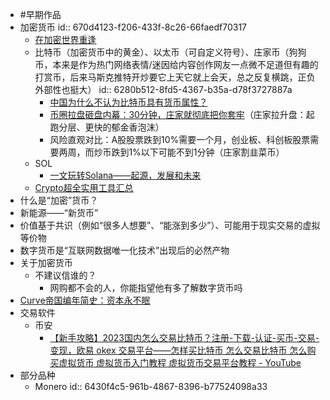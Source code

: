 - #早期作品
- 加密货币
  id:: 670d4123-f206-433f-8c26-66faedf70317
	- [在加密世界重逢](https://mirror.xyz/stevans.eth/ur-ffoV6BiuVcANDTPJq1SPGAbpPD3BpgxWAGASwPhA)
	- 比特币（加密货币中的黄金）、以太币（可自定义符号）、庄家币（狗狗币，本来是作为热门网络表情/迷因给内容创作网友一点微不足道但有趣的打赏币，后来马斯克推特开炒要它上天它就上会天，总之反复横跳，正负外部性也挺大）
	  id:: 6280b512-8fd5-4367-b35a-d78f3727887a
		- [中国为什么不认为比特币具有货币属性？](https://www.zhihu.com/question/268734794)
		- [币圈拉盘砸盘内幕：30分钟，庄家就彻底把你套牢](https://zhuanlan.zhihu.com/p/33755700)（庄家拉升盘：起跑分层、更快的郁金香泡沫）
		- 风险直观对比：A股股票跌到10%需要一个月，创业板、科创板股票需要两周，而炒币跌到1%以下可能不到1分钟（庄家割韭菜币）
	- SOL
		- [一文玩转Solana——起源，发展和未来](https://new.qq.com/omn/20211012/20211012A02LAM00.html)
	- [Crypto超全实用工具汇总](https://www.mytokencap.com/news/384077.html)
- 什么是“加密”货币？
- 新能源——“新货币”
- 价值基于共识（例如“很多人想要”、“能涨到多少”）、可能用于现实交易的虚拟等价物
- 数字货币是“互联网数据唯一化技术”出现后的必然产物
- 关于加密货币
	- 不建议信谁的？
		- 网购都不会的人，你能指望他有多了解数字货币吗
- [Curve帝国编年简史：资本永不眠](https://mirror.xyz/cryptolunatic.eth/uKjxSopOVcMFyvttJWDcCKkfu-Jp_iaEXxDNql2vf6w)
- 交易软件
	- 币安
		- [【新手攻略】2023国内怎么交易比特币？注册-下载-认证-买币-交易-变现，欧易 okex 交易平台——怎样买比特币 怎么交易比特币 怎么购买虚拟货币 虚拟货币入门教程 虚拟货币交易平台教程 - YouTube](https://www.youtube.com/watch?v=vNEW8_D_uzw)
- 部分品种
	- Monero
	  id:: 6430f4c5-961b-4867-8396-b77524098a33